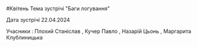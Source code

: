 #Квітень
Тема зустрічі "Баги логування"

  Дата зустрічі 22.04.2024
  
  Учасники : Плохий Станіслав , Кучер Павло , Назарій Цьонь , Маргарита Клублиницька


